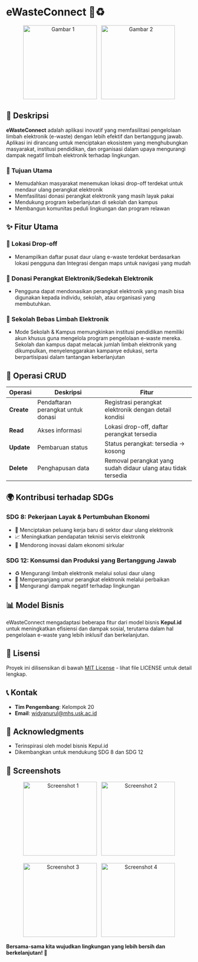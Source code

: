# eWasteConnect 🔄♻️

<div align="center">
  <img src="https://github.com/user-attachments/assets/facb261e-6bc5-483e-9bda-d735d74c3b09" alt="Gambar 1" width="200"/>
  &nbsp;
  <img src="https://github.com/user-attachments/assets/3d799f17-c319-4417-b399-1014fdd1dd64" alt="Gambar 2" width="200"/>
</div>


## 📱 Deskripsi

**eWasteConnect** adalah aplikasi inovatif yang memfasilitasi pengelolaan limbah elektronik (e-waste) dengan lebih efektif dan bertanggung jawab. Aplikasi ini dirancang untuk menciptakan ekosistem yang menghubungkan masyarakat, institusi pendidikan, dan organisasi dalam upaya mengurangi dampak negatif limbah elektronik terhadap lingkungan.

### 🎯 Tujuan Utama
- Memudahkan masyarakat menemukan lokasi drop-off terdekat untuk mendaur ulang perangkat elektronik
- Memfasilitasi donasi perangkat elektronik yang masih layak pakai
- Mendukung program keberlanjutan di sekolah dan kampus
- Membangun komunitas peduli lingkungan dan program relawan

## ✨ Fitur Utama

### 📍 Lokasi Drop-off
- Menampilkan daftar pusat daur ulang e-waste terdekat berdasarkan lokasi pengguna dan Integrasi dengan maps untuk navigasi yang mudah

### 💝 Donasi Perangkat Elektronik/Sedekah Elektronik
- Pengguna dapat mendonasikan perangkat elektronik yang masih bisa digunakan kepada individu, sekolah, atau organisasi yang membutuhkan.

### 🏫 Sekolah Bebas Limbah Elektronik
- Mode Sekolah & Kampus memungkinkan institusi pendidikan memiliki akun khusus guna mengelola program pengelolaan e-waste mereka. Sekolah dan kampus dapat melacak jumlah limbah elektronik yang dikumpulkan, menyelenggarakan kampanye edukasi, serta berpartisipasi dalam tantangan keberlanjutan

## 🔧 Operasi CRUD

| Operasi | Deskripsi | Fitur |
|---------|-----------|-------|
| **Create** | Pendaftaran perangkat untuk donasi | Registrasi perangkat elektronik dengan detail kondisi |
| **Read** | Akses informasi | Lokasi drop-off, daftar perangkat tersedia |
| **Update** | Pembaruan status | Status perangkat: tersedia → kosong |
| **Delete** | Penghapusan data | Removal perangkat yang sudah didaur ulang atau tidak tersedia |

## 🌍 Kontribusi terhadap SDGs

### SDG 8: Pekerjaan Layak & Pertumbuhan Ekonomi
- 💼 Menciptakan peluang kerja baru di sektor daur ulang elektronik
- 📈 Meningkatkan pendapatan teknisi servis elektronik
- 🚀 Mendorong inovasi dalam ekonomi sirkular

### SDG 12: Konsumsi dan Produksi yang Bertanggung Jawab
- ♻️ Mengurangi limbah elektronik melalui solusi daur ulang
- 🔧 Memperpanjang umur perangkat elektronik melalui perbaikan
- 🌱 Mengurangi dampak negatif terhadap lingkungan


## 📊 Model Bisnis

eWasteConnect mengadaptasi beberapa fitur dari model bisnis **Kepul.id** untuk meningkatkan efisiensi dan dampak sosial, terutama dalam hal pengelolaan e-waste yang lebih inklusif dan berkelanjutan.

## 📄 Lisensi

Proyek ini dilisensikan di bawah [MIT License](LICENSE) - lihat file LICENSE untuk detail lengkap.

## 📞 Kontak

- **Tim Pengembang**: Kelompok 20
- **Email**: widyanurul@mhs.usk.ac.id

## 🙏 Acknowledgments

- Terinspirasi oleh model bisnis Kepul.id
- Dikembangkan untuk mendukung SDG 8 dan SDG 12

## 📸 Screenshots
<div align="center">
  <img src="https://github.com/user-attachments/assets/af26ee41-c540-47c7-8dd0-85cca358f274" alt="Screenshot 1" width="200"/>
  &nbsp;
  <img src="https://github.com/user-attachments/assets/f112a28a-85d7-44a5-89ee-481ba98ea100" alt="Screenshot 2" width="200"/>
  <br><br>
  <img src="https://github.com/user-attachments/assets/e9928573-a7fd-4ebd-8a95-b9c546e7d51a" alt="Screenshot 3" width="200"/>
  &nbsp;
  <img src="https://github.com/user-attachments/assets/6e5a1a1c-ce37-4a7c-83ff-04b4f1b27038" alt="Screenshot 4" width="200"/>
</div>


**Bersama-sama kita wujudkan lingkungan yang lebih bersih dan berkelanjutan! 🌱**

